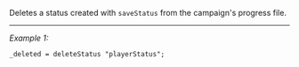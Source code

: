 Deletes a status created with `saveStatus` from the campaign's progress file.


---
*Example 1:*
```sqf
_deleted = deleteStatus "playerStatus";
```